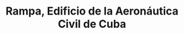 ---
title: "Rampa, Edificio de la Aeronáutica Civil de Cuba"
url: /la-habana/rampa-edificio-de-la-aeronautica-civil-de-cuba/
shop: Reisebüro
---